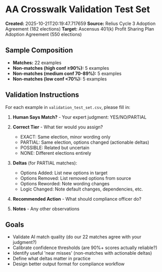 # AA Crosswalk Validation Test Set

**Created:** 2025-10-21T20:19:47.717659
**Source:** Relius Cycle 3 Adoption Agreement (182 elections)
**Target:** Ascensus 401(k) Profit Sharing Plan Adoption Agreement (550 elections)

## Sample Composition

- **Matches:** 22 examples
- **Non-matches (high conf ≥90%):** 5 examples
- **Non-matches (medium conf 70-89%):** 5 examples
- **Non-matches (low conf <70%):** 5 examples

## Validation Instructions

For each example in `validation_test_set.csv`, please fill in:

1. **Human Says Match?** - Your expert judgment: YES/NO/PARTIAL
2. **Correct Tier** - What tier would you assign?
   - EXACT: Same election, minor wording only
   - PARTIAL: Same election, options changed (actionable deltas)
   - POSSIBLE: Related but uncertain
   - NONE: Different elections entirely

3. **Deltas** (for PARTIAL matches):
   - Options Added: List new options in target
   - Options Removed: List removed options from source
   - Options Reworded: Note wording changes
   - Logic Changed: Note default changes, dependencies, etc.

4. **Recommended Action** - What should compliance officer do?
5. **Notes** - Any other observations

## Goals

- Validate AI match quality (do our 22 matches agree with your judgment?)
- Calibrate confidence thresholds (are 90%+ scores actually reliable?)
- Identify useful 'near misses' (non-matches with actionable deltas)
- Define what deltas matter in practice
- Design better output format for compliance workflow
